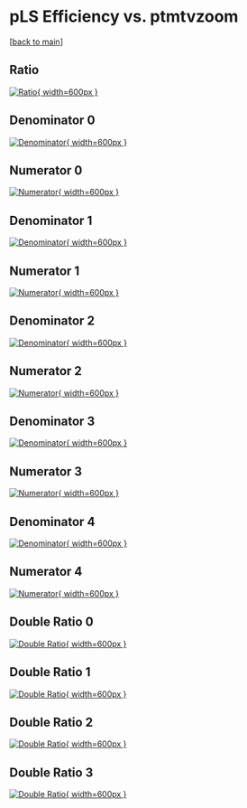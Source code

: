 # pLS Efficiency vs. ptmtvzoom

[[back to main](./)]



## Ratio

[![Ratio](../mtv/var/pLS_vtr_11_0_eff_ptmtvzoom.png){ width=600px }](../mtv/var/pLS_vtr_11_0_eff_ptmtvzoom.pdf)

## Denominator 0

[![Denominator](../mtv/den/pLS_vtr_11_0_eff_ptmtvzoom_den0.png){ width=600px }](../mtv/den/pLS_vtr_11_0_eff_ptmtvzoom_den0.pdf)

## Numerator 0

[![Numerator](../mtv/num/pLS_vtr_11_0_eff_ptmtvzoom_num0.png){ width=600px }](../mtv/num/pLS_vtr_11_0_eff_ptmtvzoom_num0.pdf)

## Denominator 1

[![Denominator](../mtv/den/pLS_vtr_11_0_eff_ptmtvzoom_den1.png){ width=600px }](../mtv/den/pLS_vtr_11_0_eff_ptmtvzoom_den1.pdf)

## Numerator 1

[![Numerator](../mtv/num/pLS_vtr_11_0_eff_ptmtvzoom_num1.png){ width=600px }](../mtv/num/pLS_vtr_11_0_eff_ptmtvzoom_num1.pdf)

## Denominator 2

[![Denominator](../mtv/den/pLS_vtr_11_0_eff_ptmtvzoom_den2.png){ width=600px }](../mtv/den/pLS_vtr_11_0_eff_ptmtvzoom_den2.pdf)

## Numerator 2

[![Numerator](../mtv/num/pLS_vtr_11_0_eff_ptmtvzoom_num2.png){ width=600px }](../mtv/num/pLS_vtr_11_0_eff_ptmtvzoom_num2.pdf)

## Denominator 3

[![Denominator](../mtv/den/pLS_vtr_11_0_eff_ptmtvzoom_den3.png){ width=600px }](../mtv/den/pLS_vtr_11_0_eff_ptmtvzoom_den3.pdf)

## Numerator 3

[![Numerator](../mtv/num/pLS_vtr_11_0_eff_ptmtvzoom_num3.png){ width=600px }](../mtv/num/pLS_vtr_11_0_eff_ptmtvzoom_num3.pdf)

## Denominator 4

[![Denominator](../mtv/den/pLS_vtr_11_0_eff_ptmtvzoom_den4.png){ width=600px }](../mtv/den/pLS_vtr_11_0_eff_ptmtvzoom_den4.pdf)

## Numerator 4

[![Numerator](../mtv/num/pLS_vtr_11_0_eff_ptmtvzoom_num4.png){ width=600px }](../mtv/num/pLS_vtr_11_0_eff_ptmtvzoom_num4.pdf)

## Double Ratio 0

[![Double Ratio](../mtv/ratio/pLS_vtr_11_0_eff_ptmtvzoom_ratio0.png){ width=600px }](../mtv/ratio/pLS_vtr_11_0_eff_ptmtvzoom_ratio0.pdf)

## Double Ratio 1

[![Double Ratio](../mtv/ratio/pLS_vtr_11_0_eff_ptmtvzoom_ratio1.png){ width=600px }](../mtv/ratio/pLS_vtr_11_0_eff_ptmtvzoom_ratio1.pdf)

## Double Ratio 2

[![Double Ratio](../mtv/ratio/pLS_vtr_11_0_eff_ptmtvzoom_ratio2.png){ width=600px }](../mtv/ratio/pLS_vtr_11_0_eff_ptmtvzoom_ratio2.pdf)

## Double Ratio 3

[![Double Ratio](../mtv/ratio/pLS_vtr_11_0_eff_ptmtvzoom_ratio3.png){ width=600px }](../mtv/ratio/pLS_vtr_11_0_eff_ptmtvzoom_ratio3.pdf)

